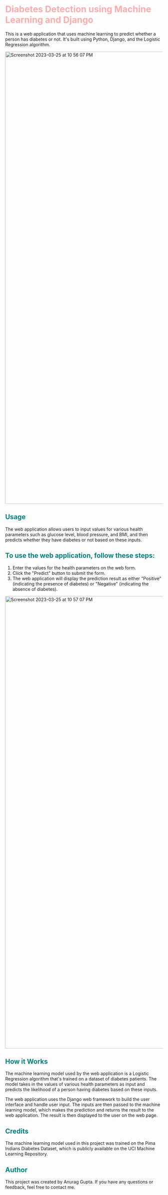 # <span style="color:#FFACAC"> Diabetes Detection using Machine Learning and Django </span>

This is a web application that uses machine learning to predict whether a person has diabetes or not. It's built using Python, Django, and the Logistic Regression algorithm.

<img width="1440" alt="Screenshot 2023-03-25 at 10 56 07 PM" src="https://user-images.githubusercontent.com/105519854/227732427-c2b324f4-39bc-48b6-9bfa-825828d41207.png">


## <span style="color:#008080"> Usage </span>

The web application allows users to input values for various health parameters such as glucose level, blood pressure, and BMI, and then predicts whether they have diabetes or not based on these inputs.

## <span style="color:#008080"> To use the web application, follow these steps: </span>

1. Enter the values for the health parameters on the web form.
2. Click the "Predict" button to submit the form.
3. The web application will display the prediction result as either "Positive" (indicating the presence of diabetes) or "Negative" (indicating the absence of diabetes).
<img width="1440" alt="Screenshot 2023-03-25 at 10 57 07 PM" src="https://user-images.githubusercontent.com/105519854/227732502-ec80ce19-76bc-4edd-b8ff-ca32fb06d192.png">



## <span style="color:#008080"> How it Works </span>

The machine learning model used by the web application is a Logistic Regression algorithm that's trained on a dataset of diabetes patients. The model takes in the values of various health parameters as input and predicts the likelihood of a person having diabetes based on these inputs.

The web application uses the Django web framework to build the user interface and handle user input. The inputs are then passed to the machine learning model, which makes the prediction and returns the result to the web application. The result is then displayed to the user on the web page.

## <span style="color:#008080"> Credits </span>

The machine learning model used in this project was trained on the Pima Indians Diabetes Dataset, which is publicly available on the UCI Machine Learning Repository.


## <span style="color:#008080"> Author </span>

This project was created by Anurag Gupta. If you have any questions or feedback, feel free to contact me.
